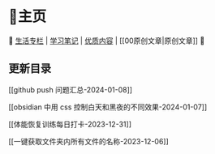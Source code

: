 # 🏡主页

🚀 [生活专栏](%E7%94%9F%E6%B4%BB%E4%B8%93%E6%A0%8F.md) | [学习笔记](%E5%AD%A6%E4%B9%A0%E7%AC%94%E8%AE%B0.md) | [优质内容](%E4%BC%98%E8%B4%A8%E5%86%85%E5%AE%B9.md) | [[00原创文章|原创文章]] 🎯

## 更新目录

[[github push 问题汇总-2024-01-08]]

[[obsidian 中用 css 控制白天和黑夜的不同效果-2024-01-07]]

[[体能恢复训练每日打卡-2023-12-31]]

[[一键获取文件夹内所有文件的名称-2023-12-06]]